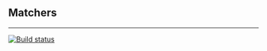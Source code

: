 ## Matchers
---
[![Build status](https://ci.appveyor.com/api/projects/status/m0fkjp4knxaquc3s?svg=true)](https://ci.appveyor.com/project/Pustoletov/matchers)
